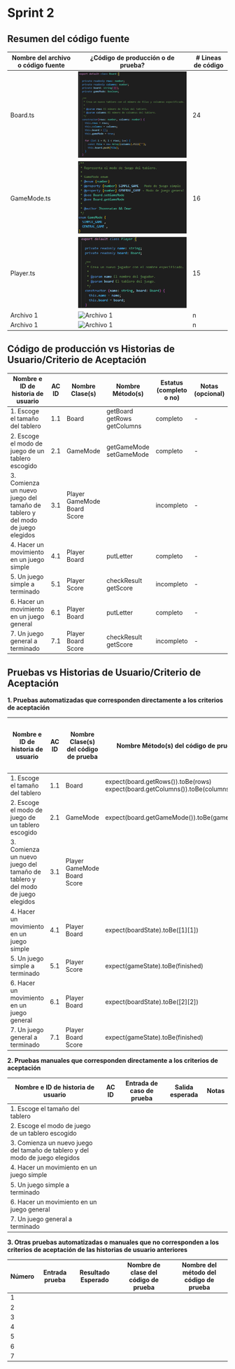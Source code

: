# Sprint 2

## Resumen del código fuente

| Nombre del archivo o código fuente | ¿Código de producción o de prueba? | # Lineas de código |
|---|---|---|
| Board.ts | ![Board](Imagenes/Board.png) | 24 |
| GameMode.ts | ![GameMode](Imagenes/GameMode.png) | 16 |
| Player.ts | ![Player](Imagenes/Player.png) | 15 |
| Archivo 1 | ![Archivo 1](Imagenes/Archivo1.png) | n |
| Archivo 1 | ![Archivo 1](Imagenes/Archivo1.png) | n |

## Código de producción vs Historias de Usuario/Criterio de Aceptación

| Nombre e ID de historia de usuario | AC ID | Nombre Clase(s) | Nombre Método(s) | Estatus (completo o no) | Notas (opcional) |
|---|---|---|---|---|---|
| 1. Escoge el tamaño del tablero | 1.1 | Board | getBoard getRows getColumns | completo | - |
| 2. Escoge el modo de juego de un tablero escogido | 2.1 | GameMode| getGameMode setGameMode | completo | - |
| 3. Comienza un nuevo juego del tamaño de tablero y del modo de juego elegidos  | 3.1 | Player GameMode Board Score |   | incompleto | - |
| 4. Hacer un movimiento en un juego simple | 4.1 | Player Board | putLetter | completo | - |
| 5. Un juego simple a terminado | 5.1 | Player Score | checkResult getScore | incompleto | - |
| 6. Hacer un movimiento en un juego general | 6.1 | Player Board  | putLetter | completo | - |
| 7. Un juego general a terminado | 7.1 | Player Board Score| checkResult getScore | incompleto | - |

## Pruebas vs Historias de Usuario/Criterio de Aceptación

**1. Pruebas automatizadas que corresponden directamente a los criterios de aceptación**

| Nombre e ID de historia de usuario | AC ID | Nombre Clase(s) del código de prueba | Nombre Método(s) del código de prueba | Descripción de los casos de prueba (entrada & salida esperada) |
|---|---|---|---|---|
| 1. Escoge el tamaño del tablero | 1.1 | Board | expect(board.getRows()).toBe(rows) expect(board.getColumns()).toBe(columns)| completo | - |
| 2. Escoge el modo de juego de un tablero escogido | 2.1 | GameMode| expect(board.getGameMode()).toBe(gameMode); | completo | - |
| 3. Comienza un nuevo juego del tamaño de tablero y del modo de juego elegidos  | 3.1 | Player GameMode Board Score |   | incompleto | - |
| 4. Hacer un movimiento en un juego simple | 4.1 | Player Board | expect(boardState).toBe([1][1])  | completo | - |
| 5. Un juego simple a terminado | 5.1 | Player Score | expect(gameState).toBe(finished) | incompleto | - |
| 6. Hacer un movimiento en un juego general | 6.1 | Player Board  | expect(boardState).toBe([2][2]) | completo | - |
| 7. Un juego general a terminado | 7.1 | Player Board Score| expect(gameState).toBe(finished)  | incompleto | - |

**2. Pruebas manuales que corresponden directamente a los criterios de aceptación**

| Nombre e ID de historia de usuario | AC ID | Entrada de caso de prueba | Salida esperada | Notas |
|---|---|---|---|---|
| 1. Escoge el tamaño del tablero | | | | | 
| 2. Escoge el modo de juego de un tablero escogido | | | | | 
| 3. Comienza un nuevo juego del tamaño de tablero y del modo de juego elegidos  | | | | | 
| 4. Hacer un movimiento en un juego simple | | | | | 
| 5. Un juego simple a terminado | | | | | 
| 6. Hacer un movimiento en un juego general | | | | | 
| 7. Un juego general a terminado | | | | |

**3. Otras pruebas automatizadas o manuales que no corresponden a los criterios de aceptación de las historias de usuario anteriores**

| Número | Entrada prueba | Resultado Esperado | Nombre de clase del código de prueba | Nombre del método del código de prueba |
|---|---|---|---|---|
| 1 | | | | | 
| 2 | | | | | 
| 3 | | | | | 
| 4 | | | | | 
| 5 | | | | | 
| 6 | | | | | 
| 7 | | | | |
